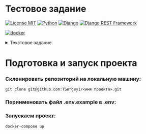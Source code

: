 # Тестовое задание
[![License MIT](https://img.shields.io/badge/licence-MIT-green)](https://opensource.org/license/mit/)
[![Python](https://img.shields.io/badge/-Python-464646?style=flat-square&logo=Python)](https://www.python.org/)
[![Django](https://img.shields.io/badge/-Django-464646?style=flat-square&logo=Django)](https://www.djangoproject.com/)
[![Django REST Framework](https://img.shields.io/badge/-Django%20REST%20Framework-464646?style=flat-square&logo=Django%20REST%20Framework)](https://www.django-rest-framework.org/)

[![docker](https://img.shields.io/badge/-Docker-464646?style=flat-square&logo=docker)](https://www.docker.com/)

<details> 
  <summary>Текстовое задание</summary>

## Задание:
Реализовать простую реферальную систему. Минимальный интерфейс для тестирования
Реализовать логику и API для следующего функционала :
●	Авторизация по номеру телефона. Первый запрос на ввод номера телефона. Имитировать отправку 4хзначного кода авторизации(задержку на сервере 1-2 сек). Второй запрос на ввод кода 
●	Если пользователь ранее не авторизовывался, то записать его в бд 
●	Запрос на профиль пользователя
●	Пользователю нужно при первой авторизации нужно присвоить рандомно сгенерированный 6-значный инвайт-код(цифры и символы)
●	В профиле у пользователя должна быть возможность ввести чужой инвайт-код(при вводе проверять на существование). В своем профиле можно активировать только 1 инвайт код, если пользователь уже когда-то активировал инвайт код, то нужно выводить его в соответсвующем поле в запросе на профиль пользователя
●	В API профиля должен выводиться список пользователей(номеров телефона), которые ввели инвайт код текущего пользователя.
●	Реализовать и описать в readme Api для всего функционала
●	Создать и прислать Postman коллекцию со всеми запросами
●	Залить в сеть, чтобы удобнее было тестировать(например бесплатно на https://www.pythonanywhere.com или heroku)
Опционально:
●	Интерфейс на Django Templates
●	Документирование апи при помощи ReDoc
●	Docker
Ограничения на стек технологий:
●	Python
●	Django, DRF
●	PostgreSQL
●	Остальное на ваше усмотрение :)

</details>


# Подготовка и запуск проекта
### Склонировать репозиторий на локальную машину:
```
git clone git@github.com:TSergey1/<имя проекта>.git
```
### Периименовать файл .env.example в .env:

### Запускаем проект:
```
docker-compose up
```